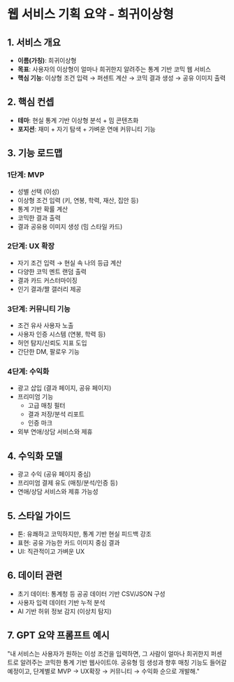 # 웹 서비스 기획 요약 - 희귀이상형

## 1. 서비스 개요
- **이름(가칭)**: 희귀이상형
- **목표**: 사용자의 이상형이 얼마나 희귀한지 알려주는 통계 기반 코믹 웹 서비스
- **핵심 기능**: 이상형 조건 입력 → 퍼센트 계산 → 코믹 결과 생성 → 공유 이미지 출력

## 2. 핵심 컨셉
- **테마**: 현실 통계 기반 이상형 분석 + 밈 콘텐츠화
- **포지션**: 재미 + 자기 탐색 + 가벼운 연애 커뮤니티 기능

## 3. 기능 로드맵

### 1단계: MVP
- 성별 선택 (이성)
- 이상형 조건 입력 (키, 연봉, 학력, 재산, 집안 등)
- 통계 기반 확률 계산
- 코믹한 결과 출력
- 결과 공유용 이미지 생성 (밈 스타일 카드)

### 2단계: UX 확장
- 자기 조건 입력 → 현실 속 나의 등급 계산
- 다양한 코믹 멘트 랜덤 출력
- 결과 카드 커스터마이징
- 인기 결과/짤 갤러리 제공

### 3단계: 커뮤니티 기능
- 조건 유사 사용자 노출
- 사용자 인증 시스템 (연봉, 학력 등)
- 허언 탐지/신뢰도 지표 도입
- 간단한 DM, 팔로우 기능

### 4단계: 수익화
- 광고 삽입 (결과 페이지, 공유 페이지)
- 프리미엄 기능
  - 고급 매칭 필터
  - 결과 저장/분석 리포트
  - 인증 마크
- 외부 연애/상담 서비스와 제휴

## 4. 수익화 모델
- 광고 수익 (공유 페이지 중심)
- 프리미엄 결제 유도 (매칭/분석/인증 등)
- 연애/상담 서비스와 제휴 가능성

## 5. 스타일 가이드
- 톤: 유쾌하고 코믹하지만, 통계 기반 현실 피드백 강조
- 표현: 공유 가능한 카드 이미지 중심 결과
- UI: 직관적이고 가벼운 UX

## 6. 데이터 관련
- 초기 데이터: 통계청 등 공공 데이터 기반 CSV/JSON 구성
- 사용자 입력 데이터 기반 누적 분석
- AI 기반 허위 정보 감지 (이상치 탐지)

## 7. GPT 요약 프롬프트 예시
"내 서비스는 사용자가 원하는 이성 조건을 입력하면, 그 사람이 얼마나 희귀한지 퍼센트로 알려주는 코믹한 통계 기반 웹사이트야. 공유형 밈 생성과 향후 매칭 기능도 들어갈 예정이고, 단계별로 MVP → UX확장 → 커뮤니티 → 수익화 순으로 개발해."
